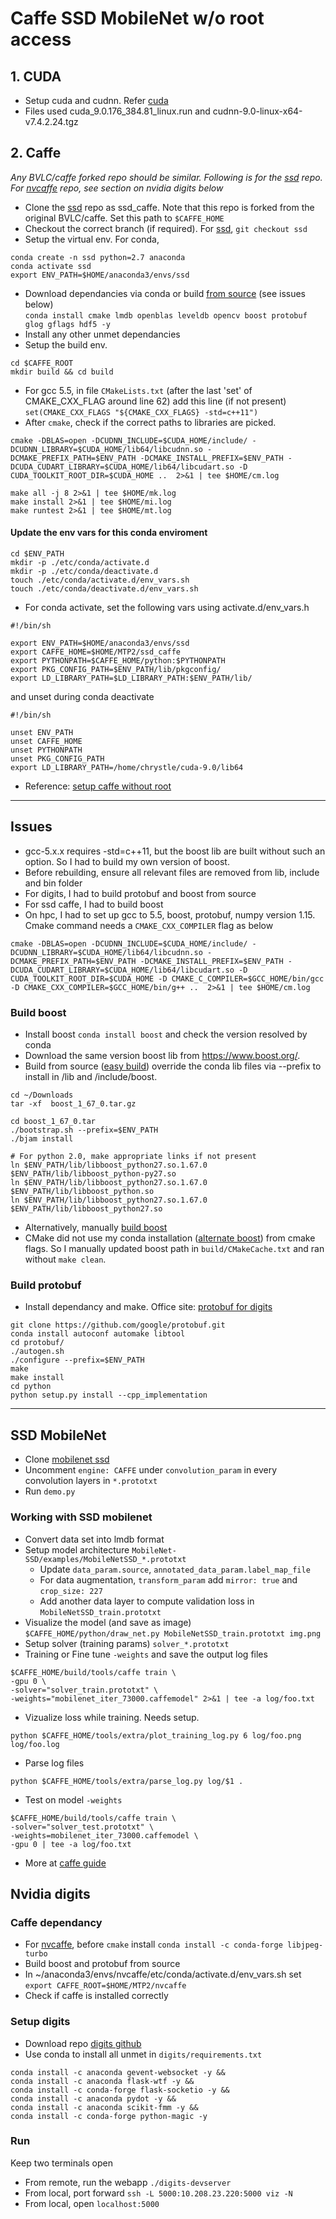 # Caffe SSD MobileNet w/o root access

## 1. CUDA
- Setup cuda and cudnn. Refer [cuda] 
- Files used cuda_9.0.176_384.81_linux.run and cudnn-9.0-linux-x64-v7.4.2.24.tgz

## 2. Caffe
*Any BVLC/caffe forked repo should be similar. Following is for the [ssd] repo. For [nvcaffe] repo, see section on nvidia digits below* 
- Clone the [ssd] repo as ssd_caffe. Note that this repo is forked from the original BVLC/caffe. Set this path to `$CAFFE_HOME`
- Checkout the correct branch (if required). For [ssd], `git checkout ssd`
- Setup the virtual env. For conda,  
```
conda create -n ssd python=2.7 anaconda
conda activate ssd
export ENV_PATH=$HOME/anaconda3/envs/ssd
```
- Download dependancies via conda or build [from source] (see issues below)  
`conda install cmake lmdb openblas leveldb opencv boost protobuf glog gflags hdf5 -y`
- Install any other unmet dependancies
- Setup the build env. 
```
cd $CAFFE_ROOT
mkdir build && cd build
```
- For gcc 5.5, in file `CMakeLists.txt` (after the last 'set' of CMAKE_CXX_FLAG around line 62) add this line (if not present)   
`set(CMAKE_CXX_FLAGS "${CMAKE_CXX_FLAGS} -std=c++11")`
- After `cmake`, check if the correct paths to libraries are picked.   
 ```
cmake -DBLAS=open -DCUDNN_INCLUDE=$CUDA_HOME/include/ -DCUDNN_LIBRARY=$CUDA_HOME/lib64/libcudnn.so -DCMAKE_PREFIX_PATH=$ENV_PATH -DCMAKE_INSTALL_PREFIX=$ENV_PATH -DCUDA_CUDART_LIBRARY=$CUDA_HOME/lib64/libcudart.so -D CUDA_TOOLKIT_ROOT_DIR=$CUDA_HOME ..  2>&1 | tee $HOME/cm.log 
 
make all -j 8 2>&1 | tee $HOME/mk.log 
make install 2>&1 | tee $HOME/mi.log 
make runtest 2>&1 | tee $HOME/mt.log 
```

#### Update the env vars for this conda enviroment
```
cd $ENV_PATH
mkdir -p ./etc/conda/activate.d
mkdir -p ./etc/conda/deactivate.d
touch ./etc/conda/activate.d/env_vars.sh
touch ./etc/conda/deactivate.d/env_vars.sh
```
- For conda activate, set the following vars using activate.d/env_vars.h
```
#!/bin/sh

export ENV_PATH=$HOME/anaconda3/envs/ssd
export CAFFE_HOME=$HOME/MTP2/ssd_caffe
export PYTHONPATH=$CAFFE_HOME/python:$PYTHONPATH
export PKG_CONFIG_PATH=$ENV_PATH/lib/pkgconfig/
export LD_LIBRARY_PATH=$LD_LIBRARY_PATH:$ENV_PATH/lib/
```
and unset during conda deactivate
```
#!/bin/sh

unset ENV_PATH
unset CAFFE_HOME
unset PYTHONPATH
unset PKG_CONFIG_PATH
export LD_LIBRARY_PATH=/home/chrystle/cuda-9.0/lib64
```
- Reference: [setup caffe without root]

---
## Issues
- gcc-5.x.x requires -std=c++11, but the boost lib are built without such an option. So I had to build my own version of boost.
- Before rebuilding, ensure all relevant files are removed from lib, include and bin folder
- For digits, I had to build protobuf and boost from source
- For ssd caffe, I had to build boost
- On hpc, I had to set up gcc to 5.5, boost, protobuf, numpy version 1.15. Cmake command needs a `CMAKE_CXX_COMPILER` flag as below
```
cmake -DBLAS=open -DCUDNN_INCLUDE=$CUDA_HOME/include/ -DCUDNN_LIBRARY=$CUDA_HOME/lib64/libcudnn.so -DCMAKE_PREFIX_PATH=$ENV_PATH -DCMAKE_INSTALL_PREFIX=$ENV_PATH -DCUDA_CUDART_LIBRARY=$CUDA_HOME/lib64/libcudart.so -D CUDA_TOOLKIT_ROOT_DIR=$CUDA_HOME -D CMAKE_C_COMPILER=$GCC_HOME/bin/gcc -D CMAKE_CXX_COMPILER=$GCC_HOME/bin/g++ ..  2>&1 | tee $HOME/cm.log
```   

### Build boost
- Install boost `conda install boost` and check the version resolved by conda
- Download the same version boost lib from https://www.boost.org/.
- Build from source ([easy build]) override the conda lib files via --prefix to install in /lib and /include/boost.
```
cd ~/Downloads
tar -xf  boost_1_67_0.tar.gz

cd boost_1_67_0.tar
./bootstrap.sh --prefix=$ENV_PATH
./bjam install

# For python 2.0, make appropriate links if not present 
ln $ENV_PATH/lib/libboost_python27.so.1.67.0 $ENV_PATH/lib/libboost_python-py27.so 
ln $ENV_PATH/lib/libboost_python27.so.1.67.0 $ENV_PATH/lib/libboost_python.so
ln $ENV_PATH/lib/libboost_python27.so.1.67.0 $ENV_PATH/lib/libboost_python27.so
```
- Alternatively, manually [build boost]
- CMake did not use my conda installation ([alternate boost]) from cmake flags. So I manually updated boost path in `build/CMakeCache.txt` and ran without `make clean`.

### Build protobuf
- Install dependancy and make. Office site: [protobuf for digits]
```
git clone https://github.com/google/protobuf.git
conda install autoconf automake libtool
cd protobuf/
./autogen.sh
./configure --prefix=$ENV_PATH
make 
make install
cd python
python setup.py install --cpp_implementation
```

***
## SSD MobileNet
- Clone [mobilenet ssd] 
- Uncomment `engine: CAFFE` under `convolution_param` in every convolution layers in `*.prototxt`
- Run `demo.py` 

### Working with SSD mobilenet
- Convert data set into lmdb format
- Setup model architecture `MobileNet-SSD/examples/MobileNetSSD_*.prototxt` 
  - Update `data_param.source`, `annotated_data_param.label_map_file`
  - For data augmentation, `transform_param` add `mirror: true` and `crop_size: 227`
  - Add another data layer to compute validation loss in `MobileNetSSD_train.prototxt`
- Visualize the model (and save as image) `$CAFFE_HOME/python/draw_net.py MobileNetSSD_train.prototxt img.png`
- Setup solver (training params) `solver_*.prototxt`
- Training or Fine tune  `-weights` and save the output log files
```
$CAFFE_HOME/build/tools/caffe train \
-gpu 0 \
-solver="solver_train.prototxt" \
-weights="mobilenet_iter_73000.caffemodel" 2>&1 | tee -a log/foo.txt
```
- Vizualize loss while training. Needs setup.
```
python $CAFFE_HOME/tools/extra/plot_training_log.py 6 log/foo.png log/foo.log
```
- Parse log files 
```
python $CAFFE_HOME/tools/extra/parse_log.py log/$1 .
```
- Test on model `-weights`
```
$CAFFE_HOME/build/tools/caffe train \
-solver="solver_test.prototxt" \
-weights=mobilenet_iter_73000.caffemodel \
-gpu 0 | tee -a log/foo.txt
```
- More at [caffe guide]

## Nvidia digits
### Caffe dependancy
- For [nvcaffe], before `cmake` install `conda install -c conda-forge libjpeg-turbo`
- Build boost and protobuf from source
- In ~/anaconda3/envs/nvcaffe/etc/conda/activate.d/env_vars.sh set `export CAFFE_ROOT=$HOME/MTP2/nvcaffe`
- Check if caffe is installed correctly

### Setup digits
- Download repo [digits github]
- Use conda to install all unmet in `digits/requirements.txt`
```
conda install -c anaconda gevent-websocket -y &&
conda install -c anaconda flask-wtf -y &&
conda install -c conda-forge flask-socketio -y &&
conda install -c anaconda pydot -y &&
conda install -c anaconda scikit-fmm -y &&
conda install -c conda-forge python-magic -y
```

### Run
Keep two terminals open
- From remote, run the webapp `./digits-devserver`
- From local, port forward `ssh -L 5000:10.208.23.220:5000 viz -N`
- From local, open `localhost:5000`

[ssd]: https://github.com/weiliu89/caffe/tree/ssd
[mobilenet ssd]: https://github.com/chuanqi305/MobileNet-SSD
[cuda]:https://jin-zhe.github.io/guides/getting-cudnn/
[setup caffe without root]: https://jin-zhe.github.io/guides/installing-caffe-with-cuda-on-anaconda/
[build boost]: https://github.com/BVLC/caffe/issues/6043#issuecomment-423049323
[nvcaffe]:https://github.com/NVIDIA/caffe
[easy build]:https://www.boost.org/doc/libs/1_46_1/more/getting_started/unix-variants.html#easy-build-and-install
[alternate boost]:https://stackoverflow.com/questions/3016448/how-can-i-get-cmake-to-find-my-alternative-boost-installation
[from source]:https://autchen.github.io/guides/2015/04/03/caffe-install.html
[conda]:https://github.com/ChrystleMyrnaLobo/scribble/blob/master/conda.md
[protobuf for digits]:https://github.com/NVIDIA/DIGITS/blob/master/docs/BuildProtobuf.md
[digits github]: https://github.com/NVIDIA/DIGITS
[caffe guide]:http://shengshuyang.github.io/A-step-by-step-guide-to-Caffe.html
